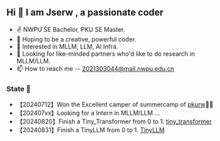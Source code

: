 ## Hi 👋 I am Jserw ,  a passionate coder

- ✌ NWPU SE Bachelor, PKU SE Master.
- 📕 Hoping to be a creative, powerful coder.
- 👀 Interested in MLLM, LLM, AI Infra.
- 💞️ Looking for like-minded partners who'd like to do research in MLLM/LLM. 
- 📫 How to reach me -- 2021303044@mail.nwpu.edu.cn

### State 📰
- 【20240712】Won the Excellent camper of summercamp of [pkurw](https://www.ss.pku.edu.cn/)🎉🎉
- 【202407xx】Looking for a Intern in MLLM/LLM ...
- 【20240820】Finish a Tiny_Transformer from 0 to 1. [tiny_transformer](https://github.com/Jse-NGV/Tiny_Transformer)
- 【20240831】Finish a TinyLLM from 0 to 1. [TinyLLM](https://github.com/Jse-NGV/TinyLLM)


